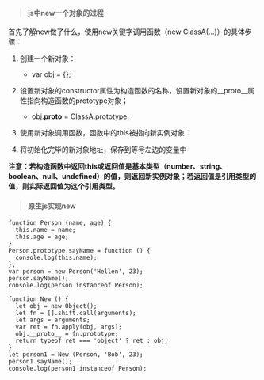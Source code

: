 > #### js中new一个对象的过程
首先了解new做了什么，使用new关键字调用函数（new ClassA(…)）的具体步骤：

1. 创建一个新对象：

   - var obj = {};

1. 设置新对象的constructor属性为构造函数的名称，设置新对象的__proto__属性指向构造函数的prototype对象；

   - obj.__proto__ = ClassA.prototype;

1. 使用新对象调用函数，函数中的this被指向新实例对象：

1. 将初始化完毕的新对象地址，保存到等号左边的变量中

**注意：若构造函数中返回this或返回值是基本类型（number、string、boolean、null、undefined）的值，则返回新实例对象；若返回值是引用类型的值，则实际返回值为这个引用类型。**

> #### 原生js实现new

```
function Person (name, age) {
  this.name = name;
  this.age = age;
}
Person.prototype.sayName = function () {
  console.log(this.name);
};
var person = new Person('Hellen', 23);
person.sayName();
console.log(person instanceof Person);
 
function New () {
  let obj = new Object();
  let fn = [].shift.call(arguments);
  let args = arguments;
  var ret = fn.apply(obj, args);
  obj.__proto__ = fn.prototype;
  return typeof ret === 'object' ? ret : obj;
}
let person1 = New (Person, 'Bob', 23);
person1.sayName();
console.log(person1 instanceof Person);
```